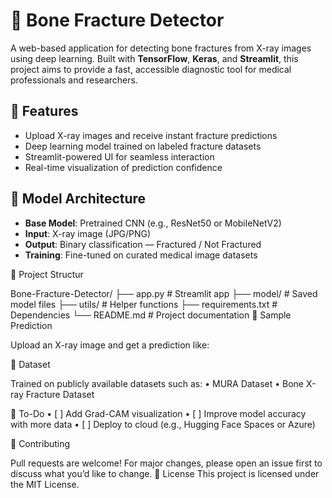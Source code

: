 
# 🦴 Bone Fracture Detector

A web-based application for detecting bone fractures from X-ray images using deep learning. Built with **TensorFlow**, **Keras**, and **Streamlit**, this project aims to provide a fast, accessible diagnostic tool for medical professionals and researchers.

## 🚀 Features

- Upload X-ray images and receive instant fracture predictions
- Deep learning model trained on labeled fracture datasets
- Streamlit-powered UI for seamless interaction
- Real-time visualization of prediction confidence

## 🧠 Model Architecture

- **Base Model**: Pretrained CNN (e.g., ResNet50 or MobileNetV2)
- **Input**: X-ray image (JPG/PNG)
- **Output**: Binary classification — Fractured / Not Fractured
- **Training**: Fine-tuned on curated medical image datasets



📁 Project Structur

Bone-Fracture-Detector/
├── app.py                 # Streamlit app
├── model/                 # Saved model files
├── utils/                 # Helper functions
├── requirements.txt       # Dependencies
└── README.md              # Project documentation
📸 Sample Prediction

Upload an X-ray image and get a prediction like:

🧪 Dataset

Trained on publicly available datasets such as:
• 	MURA Dataset
• 	Bone X-ray Fracture Dataset

📌 To-Do
• 	[ ] Add Grad-CAM visualization
• 	[ ] Improve model accuracy with more data
• 	[ ] Deploy to cloud (e.g., Hugging Face Spaces or Azure)

🤝 Contributing

Pull requests are welcome! For major changes, please open an issue first to discuss what you’d like to change.
📜 License
This project is licensed under the MIT License.
